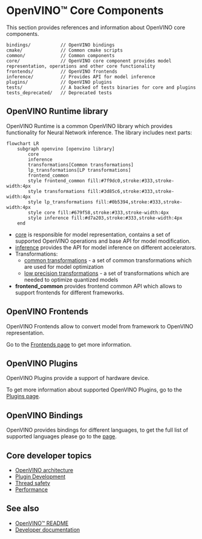 # OpenVINO™ Core Components

This section provides references and information about OpenVINO core components.

```
bindings/           // OpenVINO bindings
cmake/              // Common cmake scripts
common/             // Common components
core/               // OpenVINO core component provides model representation, operations and other core functionality
frontends/          // OpenVINO frontends
inference/          // Provides API for model inference
plugins/            // OpenVINO plugins
tests/              // A backed of tests binaries for core and plugins
tests_deprecated/   // Deprecated tests
```

## OpenVINO Runtime library

OpenVINO Runtime is a common OpenVINO library which provides functionality for Neural Network inference. The library includes next parts:

```mermaid
flowchart LR
    subgraph openvino [openvino library]
        core
        inference
        transformations[Common transformations]
        lp_transformations[LP transformations]
        frontend_common
        style frontend_common fill:#7f9dc0,stroke:#333,stroke-width:4px
        style transformations fill:#3d85c6,stroke:#333,stroke-width:4px
        style lp_transformations fill:#0b5394,stroke:#333,stroke-width:4px
        style core fill:#679f58,stroke:#333,stroke-width:4px
        style inference fill:#d7a203,stroke:#333,stroke-width:4px
    end
```

 * [core](./core/README.md) is responsible for model representation, contains a set of supported OpenVINO operations and base API for model modification.
 * [inference](./inference) provides the API for model inference on different accelerators.
 * Transformations:
    * [common transformations](../src/common/transformations) - a set of common transformations which are used for model optimization
    * [low precision transformations](../src/common/low_precision_transformations) - a set of transformations which are needed to optimize quantized models
 * **frontend_common** provides frontend common API which allows to support frontends for different frameworks.

## OpenVINO Frontends

OpenVINO Frontends allow to convert model from framework to OpenVINO representation.

Go to the [Frontends page](./frontends/README.md) to get more information.

## OpenVINO Plugins

OpenVINO Plugins provide a support of hardware device.

To get more information about supported OpenVINO Plugins, go to the [Plugins page](./plugins/README.md).

## OpenVINO Bindings

OpenVINO provides bindings for different languages, to get the full list of supported languages please go to the [page](./bindings/README.md).

## Core developer topics

 * [OpenVINO architecture](./docs/architecture.md)
 * [Plugin Development](https://docs.openvino.ai/latest/openvino_docs_ie_plugin_dg_overview.html)
 * [Thread safety](#todo)
 * [Performance](#todo)

## See also
 * [OpenVINO™ README](../README.md)
 * [Developer documentation](../docs/dev/index.md)
